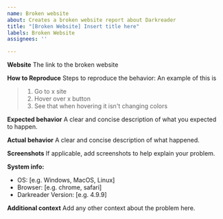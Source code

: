 ```yaml
---
name: Broken website
about: Creates a broken website report about Darkreader
title: "[Broken Website] Insert title here"
labels: Broken Website
assignees: ''

---
```


<!-- ⚠⚠ Do not delete this issue template! ⚠⚠ -->	 
<!-- Issues that do not use the issue template/don't fill out the essential information are likely to be ignored and closed. -->

<!--
Thank you for taking the time to report a broken website.
Please make sure there is no existing issue with this broken website.
-->

**Website**
The link to the broken website

**How to Reproduce**
Steps to reproduce the behavior:
An example of this is
>
> 1. Go to x site
> 2. Hover over x button
> 3. See that when hovering it isn't changing colors

**Expected behavior**
A clear and concise description of what you expected to happen.

**Actual behavior**
A clear and concise description of what happened.

**Screenshots**
If applicable, add screenshots to help explain your problem.

<!--
Please add a version of the browser you are using. 
If you don't know how to get your browser/darkreader version please search it up online.
-->
**System info:**

- OS: [e.g. Windows, MacOS, Linux]
- Browser: [e.g. chrome, safari]
- Darkreader Version: [e.g. 4.9.9]

**Additional context**
Add any other context about the problem here.
